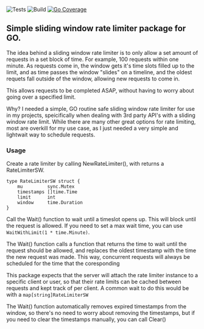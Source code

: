 ![Tests](https://github.com/Amnesiac9/rlsw/actions/workflows/tests.yml/badge.svg?branch=main)
![Build](https://github.com/Amnesiac9/rlsw/actions/workflows/build.yml/badge.svg?branch=main)
[![Go Coverage](https://github.com/Amnesiac9/rlsw/wiki/coverage.svg?branch=main)](https://raw.githack.com/wiki/Amnesiac9/rlsw/coverage.html)

## Simple sliding window rate limiter package for GO.

The idea behind a sliding window rate limiter is to only allow a set amount of requests in a set block of time. For example, 100 requests within one minute. 
As requests come in, the window gets it's time slots filled up to the limit, and as time passes the window "slides" on a timeline, and the oldest requets fall outside of the window, allowing new requests to come in.

This allows requests to be completed ASAP, without having to worry about going over a specified limit.

Why? I needed a simple, GO routine safe sliding window rate limiter for use in my projects, speicifically when dealing with 3rd party API's with a sliding window rate limit. While there are many other great options for rate limiting, most are overkill for my use case, as I just needed a very simple and lightwait way to schedule requests.

### Usage

Create a rate limiter by calling NewRateLimiter(), with returns a RateLimiterSW.

```
type RateLimiterSW struct {
	mu         sync.Mutex
	timestamps []time.Time
	limit      int
	window     time.Duration
}
```

Call the Wait() function to wait until a timeslot opens up. This will block until the request is allowed. If you need to set a max wait time, you can use `WaitWithLimit(1 * time.Minute)`.

The Wait() function calls a function that returns the time to wait until the request should be allowed, and replaces the oldest timestamp with the time the new request was made. This way, concurrent requests will always be scheduled for the time that the coresponding 

This package expects that the server will attach the rate limiter instance to a specific client or user, so that their rate limits can be cached between requests and kept track of per client. A common wait to do this would be with a `map[string]RateLimiterSW`

The Wait() function automatically removes expired timestamps from the window, so there's no need to worry about removing the timestamps, but if you need to clear the timestamps manually, you can call Clear()
